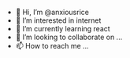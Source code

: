- 👋 Hi, I’m @anxiousrice
- 👀 I’m interested in internet
- 🌱 I’m currently learning react
- 💞️ I’m looking to collaborate on ...
- 📫 How to reach me ...

<!---
anxiousrice/anxiousrice is a ✨ special ✨ repository because its `README.md` (this file) appears on your GitHub profile.
You can click the Preview link to take a look at your changes.
--->
